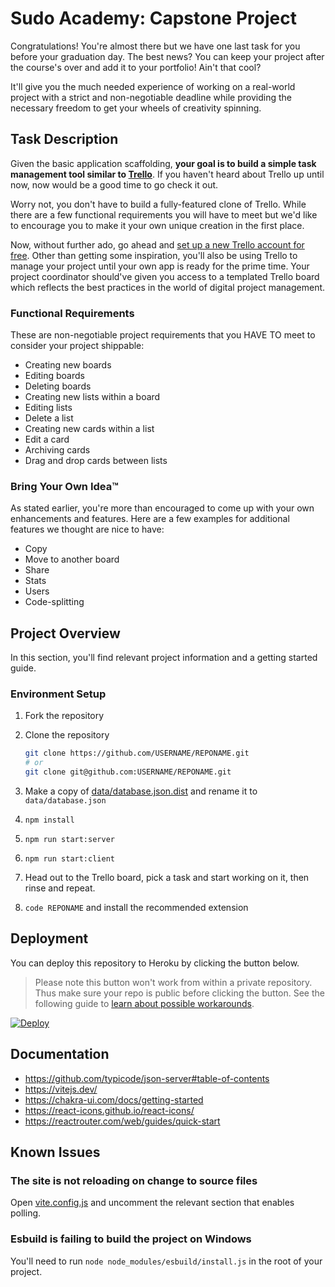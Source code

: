 # Sudo Academy: Capstone Project

Congratulations! You're almost there but we have one last task for you before
your graduation day. The best news? You can keep your project after the course's
over and add it to your portfolio! Ain't that cool?

It'll give you the much needed experience of working on a real-world project with
a strict and non-negotiable deadline while providing the necessary freedom to get
your wheels of creativity spinning.

## Task Description

Given the basic application scaffolding, **your goal is to build a simple task management
tool similar to [Trello](https://trello.com/en)**. If you haven't heard about Trello up
until now, now would be a good time to go check it out.

Worry not, you don't have to build a fully-featured clone of Trello. While there are
a few functional requirements you will have to meet but we'd like to encourage you to
make it your own unique creation in the first place.

Now, without further ado, go ahead and [set up a new Trello account for free](https://trello.com/signup).
Other than getting some inspiration, you'll also be using Trello to manage your project
until your own app is ready for the prime time. Your project coordinator should've given
you access to a templated Trello board which reflects the best practices in the world
of digital project management.

### Functional Requirements

These are non-negotiable project requirements that you HAVE TO meet to consider your
project shippable:

- Creating new boards
- Editing boards
- Deleting boards
- Creating new lists within a board
- Editing lists
- Delete a list
- Creating new cards within a list
- Edit a card
- Archiving cards
- Drag and drop cards between lists


### Bring Your Own Idea™️

As stated earlier, you're more than encouraged to come up with your own enhancements
and features. Here are a few examples for additional features we thought are nice
to have:

- Copy
- Move to another board
- Share
- Stats
- Users
- Code-splitting

## Project Overview

In this section, you'll find relevant project information and a getting started guide.

### Environment Setup

1. Fork the repository
2. Clone the repository

   ```sh
   git clone https://github.com/USERNAME/REPONAME.git
   # or
   git clone git@github.com:USERNAME/REPONAME.git
   ```

3. Make a copy of [data/database.json.dist](data/database.json.dist) and rename it to `data/database.json`
4. ```npm install```
5. ```npm run start:server```
6. ```npm run start:client```
7. Head out to the Trello board, pick a task and start working on it, then rinse and repeat.
8. ```code REPONAME``` and install the recommended extension

## Deployment

You can deploy this repository to Heroku by clicking the button below.

> Please note this button won't work from within a private repository.
> Thus make sure your repo is public before clicking the button. See
> the following guide to [learn about possible workarounds](https://devcenter.heroku.com/articles/heroku-button#private-github-repos).

[![Deploy](https://www.herokucdn.com/deploy/button.svg)](https://heroku.com/deploy)

## Documentation

- <https://github.com/typicode/json-server#table-of-contents>
- <https://vitejs.dev/>
- <https://chakra-ui.com/docs/getting-started>
- <https://react-icons.github.io/react-icons/>
- <https://reactrouter.com/web/guides/quick-start>

## Known Issues

### The site is not reloading on change to source files

Open [vite.config.js](vite.config.js) and uncomment the relevant section that enables polling.

### Esbuild is failing to build the project on Windows

You'll need to run `node node_modules/esbuild/install.js` in the root of your project.
